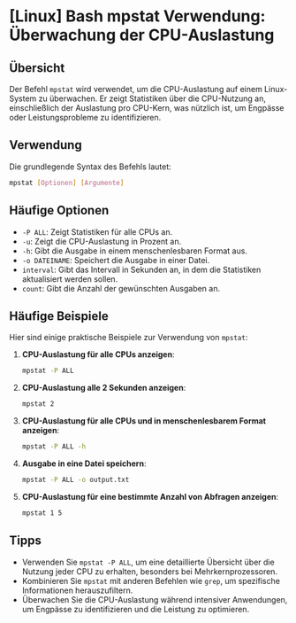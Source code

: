 # [Linux] Bash mpstat Verwendung: Überwachung der CPU-Auslastung

## Übersicht
Der Befehl `mpstat` wird verwendet, um die CPU-Auslastung auf einem Linux-System zu überwachen. Er zeigt Statistiken über die CPU-Nutzung an, einschließlich der Auslastung pro CPU-Kern, was nützlich ist, um Engpässe oder Leistungsprobleme zu identifizieren.

## Verwendung
Die grundlegende Syntax des Befehls lautet:

```bash
mpstat [Optionen] [Argumente]
```

## Häufige Optionen
- `-P ALL`: Zeigt Statistiken für alle CPUs an.
- `-u`: Zeigt die CPU-Auslastung in Prozent an.
- `-h`: Gibt die Ausgabe in einem menschenlesbaren Format aus.
- `-o DATEINAME`: Speichert die Ausgabe in einer Datei.
- `interval`: Gibt das Intervall in Sekunden an, in dem die Statistiken aktualisiert werden sollen.
- `count`: Gibt die Anzahl der gewünschten Ausgaben an.

## Häufige Beispiele
Hier sind einige praktische Beispiele zur Verwendung von `mpstat`:

1. **CPU-Auslastung für alle CPUs anzeigen**:
   ```bash
   mpstat -P ALL
   ```

2. **CPU-Auslastung alle 2 Sekunden anzeigen**:
   ```bash
   mpstat 2
   ```

3. **CPU-Auslastung für alle CPUs und in menschenlesbarem Format anzeigen**:
   ```bash
   mpstat -P ALL -h
   ```

4. **Ausgabe in eine Datei speichern**:
   ```bash
   mpstat -P ALL -o output.txt
   ```

5. **CPU-Auslastung für eine bestimmte Anzahl von Abfragen anzeigen**:
   ```bash
   mpstat 1 5
   ```

## Tipps
- Verwenden Sie `mpstat -P ALL`, um eine detaillierte Übersicht über die Nutzung jeder CPU zu erhalten, besonders bei Mehrkernprozessoren.
- Kombinieren Sie `mpstat` mit anderen Befehlen wie `grep`, um spezifische Informationen herauszufiltern.
- Überwachen Sie die CPU-Auslastung während intensiver Anwendungen, um Engpässe zu identifizieren und die Leistung zu optimieren.